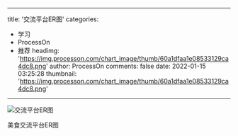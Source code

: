 
---
title: '交流平台ER图'
categories: 
 - 学习
 - ProcessOn
 - 推荐
headimg: 'https://img.processon.com/chart_image/thumb/60a1dfaa1e08533129ca4dc8.png'
author: ProcessOn
comments: false
date: 2022-01-15 03:25:28
thumbnail: 'https://img.processon.com/chart_image/thumb/60a1dfaa1e08533129ca4dc8.png'
---

<div>   
<img class="thumb" alt="交流平台ER图" src="https://img.processon.com/chart_image/thumb/60a1dfaa1e08533129ca4dc8.png" referrerpolicy="no-referrer">
<p>美食交流平台ER图</p>  
</div>
            
